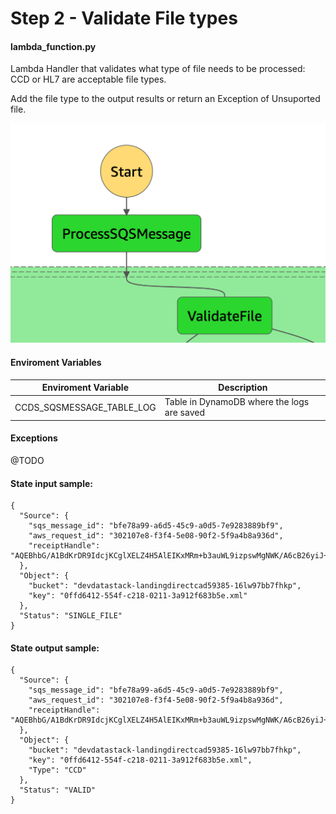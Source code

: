# Step 2 - Validate File types

#### lambda_function.py

Lambda Handler that validates what type of file needs to be processed: CCD or HL7 are acceptable file types.

Add the file type to the output results or return an Exception of Unsuported file.

![Step1](../../images/stepfunctions/step2.png)

#### Enviroment Variables

| Enviroment Variable       | Description                                |
| ------------------------- | ------------------------------------------ |
| CCDS_SQSMESSAGE_TABLE_LOG | Table in DynamoDB where the logs are saved |

#### Exceptions

@TODO

#### State input sample:

```
{
  "Source": {
    "sqs_message_id": "bfe78a99-a6d5-45c9-a0d5-7e9283889bf9",
    "aws_request_id": "302107e8-f3f4-5e08-90f2-5f9a4b8a936d",
    "receiptHandle": "AQEBhbG/A1BdKrDR9IdcjKCglXELZ4H5AlEIKxMRm+b3auWL9izpswMgNWK/A6cB26yiJ+28UQgxYj7XriO09gZVOYC/ZVwzY8WaO2GJ1uvHJzu/m0uzIVF/O4WgIWyeUOwZgtYl5Y0gh9XHc+v1WeqeapvGVhsJ5sTiFDfNdkDNFO37mN9weOc0Ii6hJSQtw6pG5NBwj1kVpKUHvhckfu+GX47YHvzdUruStijQNdB7JKfLyrmiMX5FvBf0O8j08072kT9yYD2UkYF5zCu3H1qxxSosFqlOcUK8hN+XIRP5KB3xn11BNL89RI+46VlYqKbV+SabR4YUdrL4MyWztsiPo05qqAGW+oodRhb1g2uCFEmsuz8rImYzFDGZlbvheGNA3yRSEM0Jq993xRrBZdnMsagMYMtMA+wxTBWdDkDOsSI="
  },
  "Object": {
    "bucket": "devdatastack-landingdirectcad59385-16lw97bb7fhkp",
    "key": "0ffd6412-554f-c218-0211-3a912f683b5e.xml"
  },
  "Status": "SINGLE_FILE"
}
```

#### State output sample:

```
{
  "Source": {
    "sqs_message_id": "bfe78a99-a6d5-45c9-a0d5-7e9283889bf9",
    "aws_request_id": "302107e8-f3f4-5e08-90f2-5f9a4b8a936d",
    "receiptHandle": "AQEBhbG/A1BdKrDR9IdcjKCglXELZ4H5AlEIKxMRm+b3auWL9izpswMgNWK/A6cB26yiJ+28UQgxYj7XriO09gZVOYC/ZVwzY8WaO2GJ1uvHJzu/m0uzIVF/O4WgIWyeUOwZgtYl5Y0gh9XHc+v1WeqeapvGVhsJ5sTiFDfNdkDNFO37mN9weOc0Ii6hJSQtw6pG5NBwj1kVpKUHvhckfu+GX47YHvzdUruStijQNdB7JKfLyrmiMX5FvBf0O8j08072kT9yYD2UkYF5zCu3H1qxxSosFqlOcUK8hN+XIRP5KB3xn11BNL89RI+46VlYqKbV+SabR4YUdrL4MyWztsiPo05qqAGW+oodRhb1g2uCFEmsuz8rImYzFDGZlbvheGNA3yRSEM0Jq993xRrBZdnMsagMYMtMA+wxTBWdDkDOsSI="
  },
  "Object": {
    "bucket": "devdatastack-landingdirectcad59385-16lw97bb7fhkp",
    "key": "0ffd6412-554f-c218-0211-3a912f683b5e.xml",
    "Type": "CCD"
  },
  "Status": "VALID"
}
```
